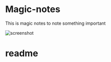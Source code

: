 # Magic-notes
This is magic notes to note something important

![screenshot](https://user-images.githubusercontent.com/86323929/125192892-8ec95480-e267-11eb-91cc-309087ee2b7e.PNG)

# readme
